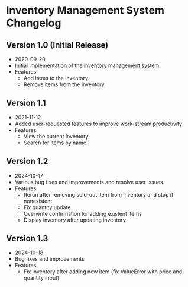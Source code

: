 # Inventory Management System Changelog

## Version 1.0 (Initial Release)
- 2020-09-20
- Initial implementation of the inventory management system.
- Features:
  - Add items to the inventory.
  - Remove items from the inventory.

## Version 1.1
- 2021-11-12
- Added user-requested features to improve work-stream productivity
- Features:
  - View the current inventory.
  - Search for items by name.

## Version 1.2
- 2024-10-17
- Various bug fixes and improvements and resolve user issues.
- Features:
  - Rerun after removing sold-out item from inventory and stop if nonexistent
  - Fix quantity update
  - Overwrite confirmation for adding existent items
  - Display inventory after updating inventory

## Version 1.3
- 2024-10-18
- Bug fixes and improvements
- Features:
  - Fix inventory after adding new item (fix ValueError with price and quantity input)